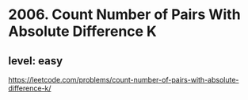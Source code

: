 # 2006. Count Number of Pairs With Absolute Difference K
## level: easy

https://leetcode.com/problems/count-number-of-pairs-with-absolute-difference-k/
